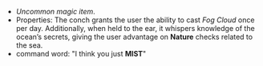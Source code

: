 - _Uncommon magic item_.
- Properties: The conch grants the user the ability to cast _Fog Cloud_ once per day. Additionally, when held to the ear, it whispers knowledge of the ocean’s secrets, giving the user advantage on **Nature** checks related to the sea.
- command word: "I think you just **MIST**"